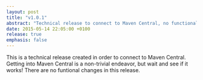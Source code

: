 ```yaml
---
layout: post
title: "v1.0.1"
abstract: "Technical release to connect to Maven Central, no functional changes"
date: 2015-05-14 22:05:00 +0100
release: true
emphasis: false
---
```


This is a technical release created in order to connect to Maven Central. Getting into Maven Central is a non-trivial endeavor, but wait and see if it works! There are no funtional changes in this release.
